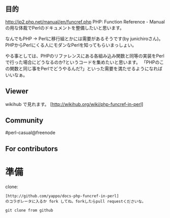 目的
----------------

http://jp2.php.net/manual/en/funcref.php
PHP: Function Reference - Manual
の用な体裁でPerlのドキュメントを整備したいと思います。

なんでもPHP -> Perlに移行組とかには需要があるそうです(by junichiroさん)。
PHPからPerlにくる人にモダンなPerlを知ってもらいまっしょい。

やる事としては、PHPのリファレンスにある各組み込み関数と同等の実装をPerlで行った場合にどうなるのか?というコードを集めたいと思います。
「PHPのこの関数と同じ事をPerlでどうやるんだ?」といった需要を満たせるようになればいいなぁ。

Viewer
----------------

wikihub で見れます。 [http://wikihub.org/wiki/php-funcref-in-perl]

Community
----------------

 #perl-casual@freenode

For contributors
----------------

準備
===

clone:

    [http://github.com/yappo/docs-php-funcref-in-perl]
    のコラボレータに入るか fork してね。forkしたらpull requestくださいな。

    git clone from github
